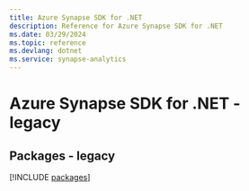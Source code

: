 ```yaml
---
title: Azure Synapse SDK for .NET
description: Reference for Azure Synapse SDK for .NET
ms.date: 03/29/2024
ms.topic: reference
ms.devlang: dotnet
ms.service: synapse-analytics
---
```

# Azure Synapse SDK for .NET - legacy
## Packages - legacy
[!INCLUDE [packages](synapse-index.md)]